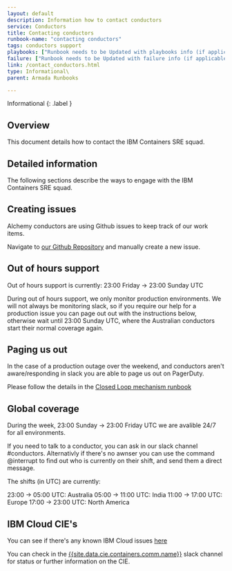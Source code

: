 ```yaml
---
layout: default
description: Information how to contact conductors
service: Conductors
title: Contacting conductors
runbook-name: "contacting conductors"
tags: conductors support
playbooks: ["Runbook needs to be Updated with playbooks info (if applicable)"]
failure: ["Runbook needs to be Updated with failure info (if applicable)"]
link: /contact_conductors.html
type: Informational\
parent: Armada Runbooks

---
```


Informational
{: .label }

## Overview

This document details how to contact the IBM Containers SRE squad.

## Detailed information

The following sections describe the ways to engage with the IBM Containers SRE squad.

## Creating issues

Alchemy conductors are using Github issues to keep track of our work items.

Navigate to [our Github Repository](https://github.ibm.com/alchemy-conductors/team/issues/new) and manually create a new issue.

## Out of hours support

Out of hours support is currently: 23:00 Friday -> 23:00 Sunday UTC

During out of hours support, we only monitor production environments. We will not always be monitoring slack, so if you require our help for a production issue you can page out out with the instructions below, otherwise wait until 23:00 Sunday UTC, where the Australian conductors start their normal coverage again.

## Paging us out

In the case of a production outage over the weekend, and conductors aren't aware/responding in slack you are able to page us out on PagerDuty.

Please follow the details in the [Closed Loop mechanism runbook](./../runbooks/clm-incidents.html)

## Global coverage

During the week, 23:00 Sunday -> 23:00 Friday UTC we are avalible 24/7 for all environments.

If you need to talk to a conductor, you can ask in our slack channel #conductors.
Alternativly if there's no awnser you can use the command @interrupt to find out who is currently on their shift, and send them a direct message.

The shifts (in UTC) are currently:

23:00 -> 05:00 UTC: Australia
05:00 -> 11:00 UTC: India
11:00 -> 17:00 UTC: Europe 
17:00 -> 23:00 UTC: North America

## IBM Cloud CIE's

You can see if there's any known IBM Cloud issues [here](http://ibm.biz/bluemixstatus)

You can check in the [{{site.data.cie.containers.comm.name}}]({{site.data.cie.containers.comm.link}}) slack channel for status or further information on the CIE.
